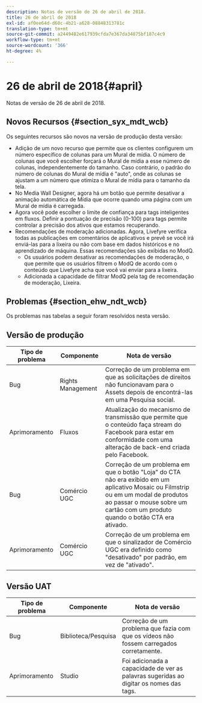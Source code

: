 ```yaml
---
description: Notas de versão de 26 de abril de 2018.
title: 26 de abril de 2018
exl-id: af0ee64d-d60c-4b21-a628-08848313781c
translation-type: tm+mt
source-git-commit: a2449482e617939cfda7e367da34875bf187c4c9
workflow-type: tm+mt
source-wordcount: '366'
ht-degree: 4%

---
```


# 26 de abril de 2018{#april}

Notas de versão de 26 de abril de 2018.

## Novos Recursos {#section_syx_mdt_wcb}

Os seguintes recursos são novos na versão de produção desta versão:

* Adição de um novo recurso que permite que os clientes configurem um número específico de colunas para um Mural de mídia. O número de colunas que você escolher forçará o Mural de mídia a esse número de colunas, independentemente do tamanho. Caso contrário, o padrão do número de colunas do Mural de mídia é &quot;auto&quot;, onde as colunas se ajustam a um número que otimiza o Mural de mídia para o tamanho da tela.
* No Media Wall Designer, agora há um botão que permite desativar a animação automática de Mídia que ocorre quando uma página com um Mural de mídia é carregada.
* Agora você pode escolher o limite de confiança para tags inteligentes em fluxos. Definir a pontuação de precisão (0-100) para tags permite controlar a precisão dos ativos que estamos recuperando.
* Recomendações de moderação adicionadas. Agora, Livefyre verifica todas as publicações em comentários de aplicativos e prevê se você irá enviá-las para a lixeira ou não com base em dados históricos e no aprendizado de máquina. Essas recomendações são exibidas no ModQ.
   * Os usuários podem desativar as recomendações de moderação, o que permite que os usuários filtrem o ModQ de acordo com o conteúdo que Livefyre acha que você vai enviar para a lixeira.
   * Adicionada a capacidade de filtrar ModQ pela tag de recomendação de moderação, Lixeira.

## Problemas {#section_ehw_ndt_wcb}

Os problemas nas tabelas a seguir foram resolvidos nesta versão.

## Versão de produção

| **Tipo de problema** | **Componente** | **Nota de versão** |
|---|---|---|
| Bug | Rights Management | Correção de um problema em que as solicitações de direitos não funcionavam para o Assets depois de encontrá-las em uma Pesquisa social. |
| Aprimoramento | Fluxos | Atualização do mecanismo de transmissão que permite que o conteúdo faça stream do Facebook para estar em conformidade com uma alteração de back-end criada pelo Facebook. |
| Bug | Comércio UGC | Correção de um problema em que o botão &quot;Loja&quot; do CTA não era exibido em um aplicativo Mosaic ou Filmstrip ou em um modal de produtos ao passar o mouse sobre um cartão com um produto quando o botão CTA era ativado. |
| Aprimoramento | Comércio UGC | Correção de um problema em que o sinalizador de Comércio UGC era definido como &quot;desativado&quot; por padrão, em vez de &quot;ativado&quot;. |

## Versão UAT

| **Tipo de problema** | **Componente** | **Nota de versão** |
|---|---|---|
| Bug | Biblioteca/Pesquisa | Correção de um problema que fazia com que os vídeos não fossem carregados corretamente. |
| Aprimoramento | Studio | Foi adicionada a capacidade de ver as palavras sugeridas ao digitar os nomes das tags. |
